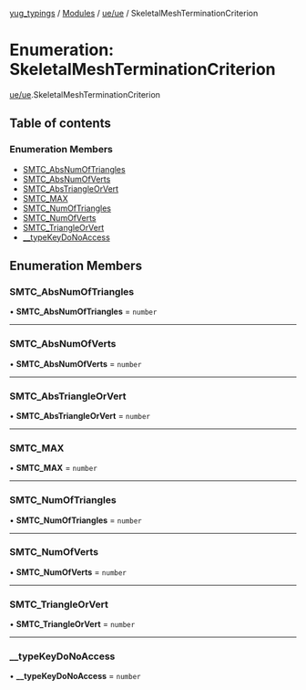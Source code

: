 [yug_typings](../README.md) / [Modules](../modules.md) / [ue/ue](../modules/ue_ue.md) / SkeletalMeshTerminationCriterion

# Enumeration: SkeletalMeshTerminationCriterion

[ue/ue](../modules/ue_ue.md).SkeletalMeshTerminationCriterion

## Table of contents

### Enumeration Members

- [SMTC\_AbsNumOfTriangles](ue_ue.SkeletalMeshTerminationCriterion.md#smtc_absnumoftriangles)
- [SMTC\_AbsNumOfVerts](ue_ue.SkeletalMeshTerminationCriterion.md#smtc_absnumofverts)
- [SMTC\_AbsTriangleOrVert](ue_ue.SkeletalMeshTerminationCriterion.md#smtc_abstriangleorvert)
- [SMTC\_MAX](ue_ue.SkeletalMeshTerminationCriterion.md#smtc_max)
- [SMTC\_NumOfTriangles](ue_ue.SkeletalMeshTerminationCriterion.md#smtc_numoftriangles)
- [SMTC\_NumOfVerts](ue_ue.SkeletalMeshTerminationCriterion.md#smtc_numofverts)
- [SMTC\_TriangleOrVert](ue_ue.SkeletalMeshTerminationCriterion.md#smtc_triangleorvert)
- [\_\_typeKeyDoNoAccess](ue_ue.SkeletalMeshTerminationCriterion.md#__typekeydonoaccess)

## Enumeration Members

### SMTC\_AbsNumOfTriangles

• **SMTC\_AbsNumOfTriangles** = `number`

___

### SMTC\_AbsNumOfVerts

• **SMTC\_AbsNumOfVerts** = `number`

___

### SMTC\_AbsTriangleOrVert

• **SMTC\_AbsTriangleOrVert** = `number`

___

### SMTC\_MAX

• **SMTC\_MAX** = `number`

___

### SMTC\_NumOfTriangles

• **SMTC\_NumOfTriangles** = `number`

___

### SMTC\_NumOfVerts

• **SMTC\_NumOfVerts** = `number`

___

### SMTC\_TriangleOrVert

• **SMTC\_TriangleOrVert** = `number`

___

### \_\_typeKeyDoNoAccess

• **\_\_typeKeyDoNoAccess** = `number`
